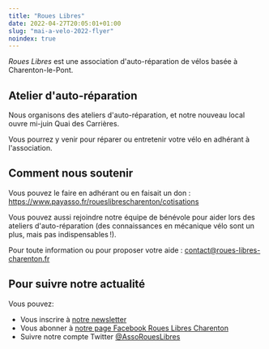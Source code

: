```yaml
---
title: "Roues Libres"
date: 2022-04-27T20:05:01+01:00
slug: "mai-a-velo-2022-flyer"
noindex: true
---
```


_Roues Libres_ est une association d'auto-réparation de vélos basée à Charenton-le-Pont.

## Atelier d'auto-réparation

Nous organisons des ateliers d'auto-réparation, et notre nouveau local ouvre mi-juin Quai des Carrières.

Vous pourrez y venir pour réparer ou entretenir votre vélo en adhérant à l'association.

## Comment nous soutenir

Vous pouvez le faire en adhérant ou en faisait un don : https://www.payasso.fr/roueslibrescharenton/cotisations

Vous pouvez aussi rejoindre notre équipe de bénévole pour aider lors des ateliers d'auto-réparation (des connaissances en mécanique vélo sont un plus, mais pas indispensables !).

Pour toute information ou pour proposer votre aide : contact@roues-libres-charenton.fr

## Pour suivre notre actualité

Vous pouvez:
- Vous inscrire à [notre newsletter](https://a1f23a19.sibforms.com/serve/MUIEAMEGWl-tiiyvQHBM_WwLIQ8YyJZuqPIyz72LqK-59Zzx5xZM91k3jceBiIO4_VJG5bip6LInie1MAL3Nuf0IYeToxf62DyBxfp25TLzGO_5twsFYJhe8jvxq3dGMXtZ7eUfIpkZv_-a535xTQJU22hYOYHEyiLnCvLLRJdrterncvXM3pCKVC9ipe9NI8hEKV_eAV88TPtAg)
- Vous abonner à [notre page Facebook Roues Libres Charenton](https://www.facebook.com/RouesLibresCharenton/)
- Suivre notre compte Twitter [@AssoRouesLibres](https://twitter.com/AssoRouesLibres/)
